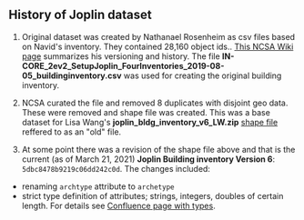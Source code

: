 ## History of Joplin dataset


1. Original dataset was created by Nathanael Rosenheim as csv files based on Navid's inventory. They contained 28,160 object ids.. [This NCSA Wiki page](https://opensource.ncsa.illinois.edu/confluence/display/INCORE1/Joplin+Datasets) summarizes his versioning 
   and history. The file **IN-CORE_2ev2_SetupJoplin_FourInventories_2019-08-05_buildinginventory.csv** was used for creating the original building inventory.

2. NCSA curated the file and removed 8 duplicates with disjoint geo data. These were removed and shape file was created. This was a base dataset for Lisa Wang's 
   **joplin_bldg_inventory_v6_LW.zip** [shape file](joplin_bldg_inventory_v6_LW.zip) reffered to as an "old" file.
   
3. At some point there was a revision of the shape file above and that is the current (as of March 21, 2021) **Joplin Building inventory Version 6**: `5dbc8478b9219c06dd242c0d`. 
   The changes included:
    
- renaming `archtype` attribute to `archetype`
- strict type definition of attributes; strings, integers, doubles of certain length. For details see [Confluence page with types](https://opensource.ncsa.illinois.edu/confluence/display/INCORE1/Building+Inventory+Datatype+Schema).
